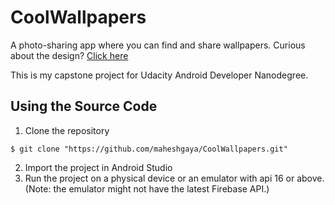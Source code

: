 # CoolWallpapers
A photo-sharing app where you can find and share wallpapers. Curious about the design? [Click here](https://github.com/maheshgaya/CoolWallpapers/blob/master/Capstone_Stage1.pdf)

This is my capstone project for Udacity Android Developer Nanodegree. 


## Using the Source Code
1. Clone the repository
  
  ```
  $ git clone "https://github.com/maheshgaya/CoolWallpapers.git"
  ```

2. Import the project in Android Studio
3. Run the project on a physical device or an emulator with api 16 or above. (Note: the emulator might not have the latest
Firebase API.)
  
